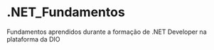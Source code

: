 # .NET_Fundamentos

Fundamentos aprendidos durante a formação de .NET Developer na plataforma da DIO